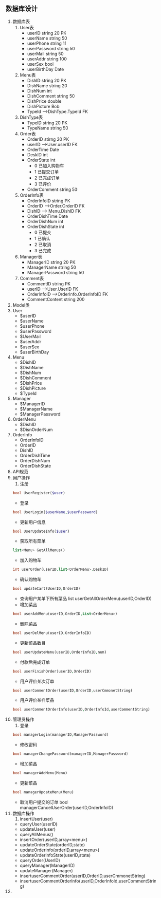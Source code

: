 ## 数据库设计
1. 数据库表
    1. User表
        * userID string 20 PK
        * userName string 50
        * userPhone string 11
        * userPassword string 50
        * userMail string 50
        * userAddr string 100
        * userSex bool
        * userBirthDay Date
    2. Menu表
        * DishID string 20 PK
        * DishName string 20
        * DishNum int
        * DishComment string 50
        * DishPrice double
        * DishPicture Bob
        * TypeId -->DishType.TypeId FK
    3. DishType表
        * TypeID string 20 PK
        * TypeName string 50
    4. Order表
        * OrderID stirng 20 PK
        * userID -->User.userID FK
        * OrderTime Date
        * DeskID int
        * OrderState int
            * 0 已加入购物车
            * 1 已提交订单
            * 2 已完成订单
            * 3 已评价
        * OrderComment string 50  
    5. OrderInfo表
        * OrderInfoID string PK
        * OrderID -->Order.OrderID FK
        * DishID --> Menu.DishID FK
        * OrderDishTime Date
        * OrderDishNum int
        * OrderDishState int
            * 0 已提交
            * 1 已确认
            * 2 已取消
            * 3 已完成
    6. Manager表
        * ManagerID string 20 PK
        * ManagerName string 50
        * ManagerPassword string 50
    7.  Comment表
        * CommentID string PK
        * userID -->User.UserID FK
        * OrderInfoID -->OrderInfo.OrderInfoID FK
        * CommentContent string 200
2. Model类
  1. User
      * $userID
      * $userName
      * $userPhone
      * $userPassword
      * $UserMail
      * $userAddr
      * $userSex
      * $userBirthDay
  2. Menu
      * $DishID
      * $DishName
      * $DishNum
      * $DishComment
      * $DishPrice  
      * $DishPicture
      * $TypeId
  3. Manager
      * $ManagerID
      * $ManagerName
      * $ManagerPassword
  4. OrderMenu
      * $DishID
      * $DisnOrderNum
  5. OrderInfo
      * OrderInfoID
      * OrderID
      * DishID
      * OrderDishTime
      * OrderDishNum
      * OrderDishState
3. API规范
  1. 用户操作
      1. 注册  
      ```PHP
      bool UserRegister($user)
      ```
      * 登录
      ```php
      bool UserLogin($userName,$userPassword)
      ```
      * 更新用户信息
      ```php
      bool UserUpdateInfo($user)
      ```
      * 获取所有菜单
      ```php
      list<Menu> GetAllMenus()
      ```
      * 加入购物车
      ```php
      int userOrder(userID,list<OrderMenu>,DeskID)
      ```
      * 确认购物车
      ```php
      bool updateCart(UserID,OrderID)
      ```
      * 查询用户某单下所有菜品
      list<OrderInfo> userGetAllOrderMenu(userID,OrderID)
      * 增加菜品
      ```php
      bool userAddMenu(userID,OrderID,List<OrderMenu>)
      ```
      * 删除菜品
      ```php
      bool userDelMenu(userID,OrderInfoID)
      ```
      * 更新菜品数目
      ```php
      bool userUpdateMenu(userID,OrderInfoID,num)
      ```
      * 付款后完成订单
      ```php
      bool userFinishOrder(userID,OrderID)
      ```
      * 用户评价某次订单
      ```php
      bool userCommentOrder(userID,OrderID,userCmmonetString)
      ```
      * 用户评价某样菜品
      ```php
      bool userCommentOrderInfo(userID,OrderInfoId,userCommentString)
      ```
  2. 管理员操作
      1. 登录
      ```php
      bool managerLogin(managerID,ManagerPassword)
      ```
      * 修改密码
      ```php
      bool managerChangePassword(managerID,ManagerPassword)
      ```
      * 增加菜品
      ```php
      bool managerAddMenu(Menu)
      ```
      * 更新菜品
      ```php
      bool managerUpdateMenu(Menu)
      ```
      * 取消用户提交的订单
      bool managerCancelUserOrder(userID,OrderInfoID)
4. 数据库操作
   1. insertUser(user)
   *  queryUser(userID)
   *  updateUser(user)
   *  queryAllMenus()
   *  insertOrder(userID,array\<menu\>)
   *  updateOrderState(orderID,state)
   *  updateOrderinfo(orderID,array\<menu\>)
   *  updateOrderinfoState(userID,state)
   *  queryOrder(UserID)
   *  queryManager(ManagerID)
   *  updateManager(Manager)
   *  insertuserCommentOrder(userID,OrderID,userCmmonetString)
   *  insertuserCommentOrderInfo(userID,OrderInfoId,userCommentString)
5.
